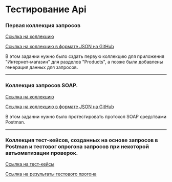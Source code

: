 # Тестирование Api

### Первая коллекция запросов
[Ссылка на коллекцию](https://www.postman.com/cryosat-geoscientist-76682818/workspace/demoshopping/collection/40956819-216f52c6-d528-46fa-8808-02b47835cfc9?action=share&creator=40956819&active-environment=40956819-ed848aa2-fbd9-4ca2-9280-a46660d6709c)

[Ссылка на коллекцию в формате JSON на GitHub](https://github.com/KaspianChi/Api/blob/main/Demoshoppping.postman_collection.json)

В этом задании нужно было сздать первую коллекцию для приложения "Интернет-магазин" для разделов "Products", а позже были добавлены генерация данных для запросов.

---

### Коллекция запросов SOAP.
[Ссылка на коллекцию](https://www.postman.com/cryosat-geoscientist-76682818/workspace/demoshopping/collection/40956819-b5a5913f-181b-4190-94b5-c84d3c0e2607?action=share&creator=40956819)

[Ссылка на коллекцию в формате JSON на GitHub](https://github.com/KaspianChi/Api/blob/main/CountryInfoService.postman_collection.json)

В этом задании нужно было протестировать протокол SOAP средствами Postman.

---

### Коллекция тест-кейсов, созданных на основе запросов в Postman и тестовог опрогона запросов при некоторой автьоматизации проверок.
[Ссылка на тест-кейсы](https://github.com/KaspianChi/Api/blob/main/Test%20suite%20API%20Demchilo%20Dmitry.pdf)

[Ссылка на результаты тестового прогона](https://github.com/KaspianChi/Api/blob/main/Demoshoppping.postman_test_run%20Demchilo%20Dmitry.json)
